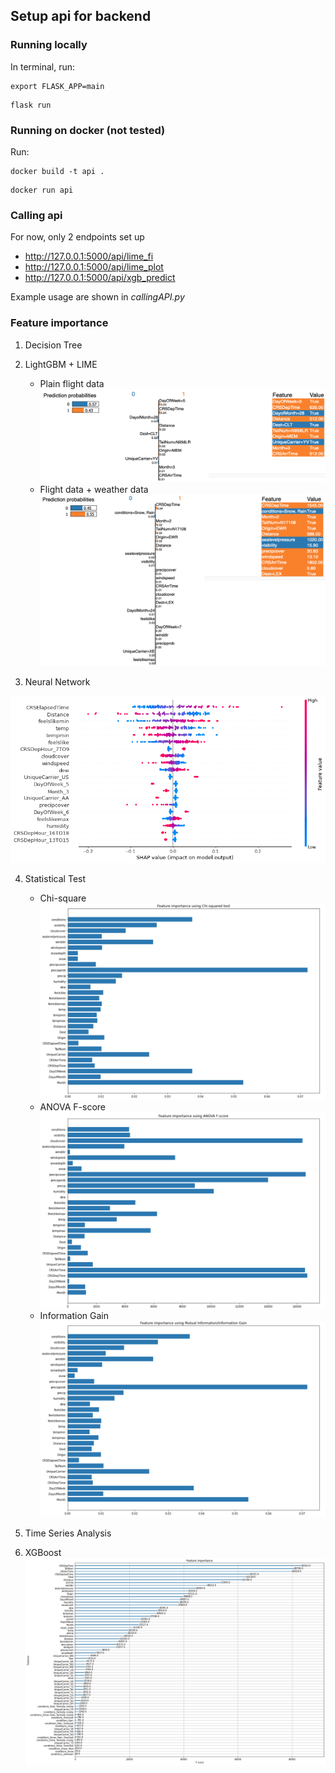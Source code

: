 ## Setup api for backend

### Running locally

In terminal, run:
```
export FLASK_APP=main
```
```
flask run
```

### Running on docker (not tested)

Run:
```
docker build -t api .
```
```
docker run api
```

### Calling api

For now, only 2 endpoints set up <br>
- http://127.0.0.1:5000/api/lime_fi
- http://127.0.0.1:5000/api/lime_plot
- http://127.0.0.1:5000/api/xgb_predict

Example usage are shown in *callingAPI.py*

### Feature importance
1. Decision Tree


2. LightGBM + LIME
   - Plain flight data
   ![](lightgbm/simple/sample_plot.png)
   - Flight data + weather data
   ![](lightgbm/weather/sample_plot.png)

3. Neural Network

![](NeuralNetwork/shap_plot.png)

4. Statistical Test
   - Chi-square
   ![](StatisticalTest/chi2.png)
   - ANOVA F-score
   ![](StatisticalTest/Fscore.png)
   - Information Gain
   ![](StatisticalTest/IG.png)

5. Time Series Analysis


6. XGBoost
![](XGBoost/XGBoost_importance_ranking.png)